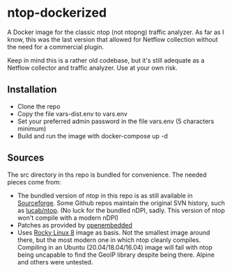 # ntop-dockerized
A Docker image for the classic ntop (not ntopng) traffic analyzer. As far as I know, this was the last version that allowed for Netflow collection without the need for a commercial plugin.

Keep in mind this is a rather old codebase, but it's still adequate as a Netflow collector and traffic analyzer. Use at your own risk.

## Installation
* Clone the repo
* Copy the file vars-dist.env to vars.env
* Set your preferred admin password in the file vars.env (5 characters minimum)
* Build and run the image with docker-compose up -d
 
## Sources
The src directory in ths repo is bundled for convenience. The needed pieces come from:
* The bundled version of ntop in this repo is as still available in [Sourceforge](https://downloads.sourceforge.net/project/ntop/ntop/Stable/ntop-5.0.1.tar.gz). Some Github repos maintain the original SVN history, such as [lucab/ntop](https://github.com/lucab/ntop). (No luck for the bundled nDPI, sadly. This version of ntop won't compile with a modern nDPI)
* Patches as provided by [openembedded](https://cgit.openembedded.org/meta-openembedded/tree/meta-networking/recipes-support/ntop/ntop?id=f5b9e4ecd2cbcb4b6eae894a78cba8e72481c3a3)
* Uses [Rocky Linux 8](https://hub.docker.com/r/rockylinux/rockylinux/tags) image as basis. Not the smallest image around there, but the most modern one in which ntop cleanly compiles. Compiling in an Ubuntu (20.04/18.04/16.04) image will fail with ntop being uncapable to find the GeoIP library despite being there. Alpine and others were untested.
